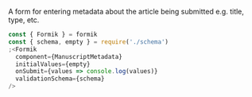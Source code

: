 A form for entering metadata about the article being submitted e.g. title, type, etc.

```js
const { Formik } = formik
const { schema, empty } = require('./schema')
;<Formik
  component={ManuscriptMetadata}
  initialValues={empty}
  onSubmit={values => console.log(values)}
  validationSchema={schema}
/>
```
